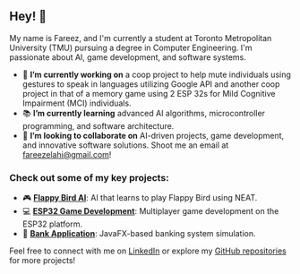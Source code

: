 ## Hey! 👋

My name is Fareez, and I'm currently a student at Toronto Metropolitan University (TMU) pursuing a degree in Computer Engineering. I'm passionate about AI, game development, and software systems.

- 🚀 **I’m currently working on** a coop project to help mute individuals using gestures to speak in languages utilizing Google API and another coop project in that of a memory game using 2 ESP 32s for Mild Cognitive Impairment (MCI) individuals.
- 📚 **I’m currently learning** advanced AI algorithms, microcontroller programming, and software architecture.
- 🤝 **I’m looking to collaborate on** AI-driven projects, game development, and innovative software solutions. Shoot me an email at [fareezelahi@gmail.com](mailto:fareezelahi@gmail.com)!

### Check out some of my key projects:
- 🎮 [**Flappy Bird AI**](https://github.com/fareezmir/flappyAI): AI that learns to play Flappy Bird using NEAT.
- 💻 [**ESP32 Game Development**](https://github.com/yourusername/esp32-game): Multiplayer game development on the ESP32 platform.
- 🏦 [**Bank Application**](https://github.com/fareezmir/BankingApp): JavaFX-based banking system simulation.

Feel free to connect with me on [LinkedIn](https://www.linkedin.com/in/fareezmir) or explore my [GitHub repositories](https://github.com/fareezmir?tab=repositories) for more projects!
